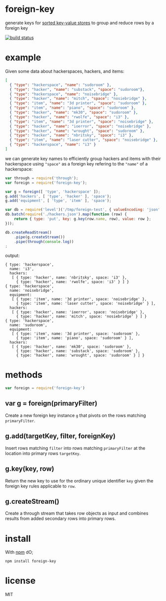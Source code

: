 # foreign-key

generate keys for [sorted key-value stores](https://npmjs.org/package/level)
to group and reduce rows by a foreign key

[![build status](https://secure.travis-ci.org/substack/foreign-key.png)](http://travis-ci.org/substack/foreign-key)

# example

Given some data about hackerspaces, hackers, and items:

``` json
[
  { "type": "hackerspace", "name": "sudoroom" },
  { "type": "hacker", "name": "substack", "space": "sudoroom"},
  { "type": "hackerspace", "name": "noisebridge" },
  { "type": "hacker", "name": "mitch", "space": "nosiebridge" },
  { "type": "item", "name": "3d printer", "space": "sudoroom" },
  { "type": "item", "name": "piano", "space": "sudoroom" },
  { "type": "hacker", "name": "mk30", "space": "sudoroom" },
  { "type": "hacker", "name": "rwolfe", "space": "i3" },
  { "type": "item", "name": "3d printer", "space": "noisebridge" },
  { "type": "hacker", "name": "ioerror", "space": "noisebridge" },
  { "type": "hacker", "name": "wrought", "space": "sudoroom" },
  { "type": "hacker", "name": "nbritsky", "space": "i3" },
  { "type": "item", "name": "laser cutter", "space": "noisebridge" },
  { "type": "hackerspace", "name": "i3" }
]
```

we can generate key names to efficiently group hackers and items with their
hackerspace using `"space"` as a foreign key refering to the `"name"` of a
hackerspace:

``` js
var through = require('through');
var foreign = require('foreign-key');

var g = foreign([ 'type', 'hackerspace' ]);
g.add('hackers', [ 'type', 'hacker' ], 'space');
g.add('equipment', [ 'type', 'item' ], 'space');

var db = require('level')('/tmp/foreign-test', { valueEncoding: 'json' });
db.batch(require('./hackers.json').map(function (row) {
    return { type: 'put', key: g.key(row.name, row), value: row };
}));

db.createReadStream()
    .pipe(g.createStream())
    .pipe(through(console.log))
;
```

output:

```
{ type: 'hackerspace',
  name: 'i3',
  hackers: 
   [ { type: 'hacker', name: 'nbritsky', space: 'i3' },
     { type: 'hacker', name: 'rwolfe', space: 'i3' } ] }
{ type: 'hackerspace',
  name: 'noisebridge',
  equipment: 
   [ { type: 'item', name: '3d printer', space: 'noisebridge' },
     { type: 'item', name: 'laser cutter', space: 'noisebridge' } ],
  hackers: 
   [ { type: 'hacker', name: 'ioerror', space: 'noisebridge' },
     { type: 'hacker', name: 'mitch', space: 'nosiebridge' } ] }
{ type: 'hackerspace',
  name: 'sudoroom',
  equipment: 
   [ { type: 'item', name: '3d printer', space: 'sudoroom' },
     { type: 'item', name: 'piano', space: 'sudoroom' } ],
  hackers: 
   [ { type: 'hacker', name: 'mk30', space: 'sudoroom' },
     { type: 'hacker', name: 'substack', space: 'sudoroom' },
     { type: 'hacker', name: 'wrought', space: 'sudoroom' } ] }
```

# methods

``` js
var foreign = require('foreign-key')
```

## var g = foreign(primaryFilter)

Create a new foreign key instance `g` that pivots on the rows matching
`primaryFilter`.

## g.add(targetKey, filter, foreignKey)

Insert rows matching `filter` into rows matching `primaryFilter` at the location
into primary rows `targetKey`.

## g.key(key, row)

Return the new key to use for the ordinary unique identifier `key` given the
foreign key rules applicable to `row`.

## g.createStream()

Create a through stream that takes row objects as input and combines results
from added secondary rows into primary rows.

# install

With [npm](https://npmjs.org) dO;

```
npm install foreign-key
```

# license

MIT
